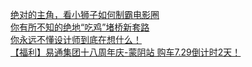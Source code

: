   
[绝对的主角，看小狮子如何制霸电影圈](http://www.dianyue.me/archives/916/q3dkys873jlpit1b/)  
[你有所不知的绝地“吃鸡”堵桥新套路](http://www.dianyue.me/archives/916/m2rqapbvlm6bpi1a/)  
[你永远不懂设计师到底在想什么！](http://www.dianyue.me/archives/916/hvyedcjrfif1xrz9/)  
[【福利】易通集团十八周年庆-蒙阴站 购车7.29倒计时2天！](http://www.dianyue.me/archives/926/odbqaw8gn1f6sj2k/)